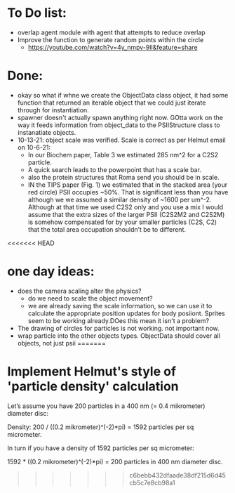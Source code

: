 # To Do list:
- overlap agent module with agent that attempts to reduce overlap
- Improve the function to generate random points within the circle
    - https://youtube.com/watch?v=4y_nmpv-9lI&feature=share

# Done:
- okay so what if whne we create the ObjectData class object, it had some function that returned an iterable object that we could just iterate through for instantiation. 
- spawner doesn't actually spawn anything right now. GOtta work on the way it feeds information from object_data to the PSIIStructure class to instanatiate objects.
- 10-13-21: object scale was verified. Scale is correct as per Helmut email on 10-6-21:
    - In our Biochem paper, Table 3 we estimated 285 nm^2 for a C2S2 particle.
    - A quick search leads to the powerpoint that has a scale bar.
    - also the protein structures that Roma send you should be in scale.
    - IN the TIPS paper (Fig. 1) we estimated that in the stacked area (your red circle) PSII occupies ~50%. That is significant less than you have although we we assumed a similar density of ~1600 per um^-2. Although at that time we used C2S2 only and you use a mix I would assume that the extra sizes of the larger PSII (C2S2M2 and C2S2M) is somehow compensated for by your smaller particles (C2S, C2) that the total area occupation shouldn’t be to different.

<<<<<<< HEAD
# one day ideas:
- does the camera scaling alter the physics? 
    - do we need to scale the object movement?
    - we are already saving the scale information, so we can use it to calculate the appropriate position updates for body posiiont. Sprites
    seem to be working already.DOes this mean it isn't a problem?
- The drawing of circles for particles is not working. not important now. 
- wrap particle into the other objects types. ObjectData should cover all objects, not just psii
=======
# Implement Helmut's style of 'particle density' calculation
Let’s assume you have 200 particles in a 400 nm (= 0.4 mikrometer) diameter disc:

Density: 200 / ((0.2 mikrometer)^(-2)*pi) = 1592 particles per sq micrometer.

In turn if you have a density of 1592 particles per sq micrometer:

1592 * ((0.2 mikrometer)^(-2)*pi) = 200 particles in 400 nm diameter disc.


>>>>>>> c6bebb432dfaade38df215d6d45cb5c7e8cb98a1
